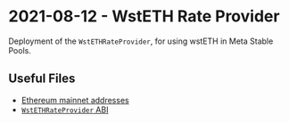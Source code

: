 # 2021-08-12 - WstETH Rate Provider

Deployment of the `WstETHRateProvider`, for using wstETH in Meta Stable Pools.

## Useful Files

- [Ethereum mainnet addresses](./output/mainnet.json)
- [`WstETHRateProvider` ABI](./abi/WstETHRateProvider.json)
